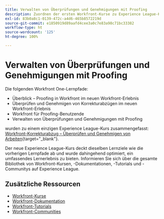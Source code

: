 ```yaml
---
title: Verwalten von Überprüfungen und Genehmigungen mit Proofing
description: Zuordnen der ersten Workfront-Kurse zu Experience League-Kursen
exl-id: 83b0a8c1-0139-472c-a4d6-465b8572219d
source-git-commit: e1850919d89aafd4cee3a0c7e83a98c71bc33382
workflow-type: ht
source-wordcount: '125'
ht-degree: 100%

---
```


# Verwalten von Überprüfungen und Genehmigungen mit Proofing

Die folgenden Workfront One-Lernpfade:

* Überblick – Proofing in Workfront im neuen Workfront-Erlebnis
* Überprüfen und Genehmigen von Korrekturabzügen im neuen Workfront-Erlebnis
* Workfront für Proofing-Benutzende
* Verwalten von Überprüfungen und Genehmigungen mit Proofing

wurden zu einem einzigen Experience League-Kurs zusammengefasst: [Workfront-Korrekturabzug – Überprüfen und Genehmigen von Arbeiten](https://experienceleague.adobe.com/?recommended=Workfront-L-1-2022.1.proof&amp;lang=de){target="_blank"}.

Der neue Experience League-Kurs deckt dieselben Lernziele wie die vorherigen Lernpfade ab und wurde dahingehend optimiert, ein umfassendes Lernerlebnis zu bieten.  Informieren Sie sich über die gesamte Bibliothek von Workfront-Kursen, -Dokumentationen, -Tutorials und -Communitys auf Experience League.

## Zusätzliche Ressourcen

* [Workfront-Kurse](https://experienceleague.adobe.com/?lang=de&amp;Solution=Workfront#courses)
* [Workfront-Dokumentation](https://experienceleague.adobe.com/docs/workfront.html?lang=de)
* [Workfront-Tutorials](https://experienceleague.adobe.com/docs/workfront-learn/tutorials-workfront/home.html?lang=de)
* [Workfront-Communities](https://experienceleaguecommunities.adobe.com/t5/workfront/ct-p/workfront)
